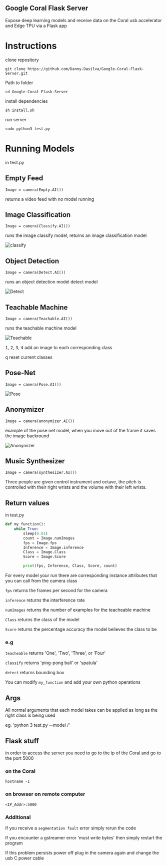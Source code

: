 ## Google Coral Flask Server

Expose deep learning models and receive data on the Coral usb accelerator and Edge TPU via a Flask app


# Instructions
clone repository

`git clone https://github.com/Danny-Dasilva/Google-Coral-Flask-Server.git`

Path to folder

`cd Google-Coral-Flask-Server`

install dependencies

`sh install.sh`

run server

`sudo python3 test.py`

# Running Models

in test.py

## Empty Feed

`Image = camera(Empty.AI())`

returns a video feed with no model running

## Image Classification

`Image = camera(Classify.AI())`

runs the image classify model, returns an image classification model

![classify](https://media.giphy.com/media/XfyrthymaGNiBV1uBv/giphy.gif)

## Object Detection 

`Image = camera(Detect.AI())`

runs an object detection model detect model

![Detect](https://media.giphy.com/media/cmrryjBDbPpAcmcODv/giphy.gif)

## Teachable Machine

`Image = camera(Teachable.AI())`

runs the teachable machine model

![Teachable](https://media.giphy.com/media/H22nyRM1AibZJPPNor/giphy.gif)

<kbd>1</kbd>, <kbd>2</kbd>, <kbd>3</kbd>, <kbd>4</kbd> add an image to each corresponding class

<kbd>q</kbd> reset current classes

## Pose-Net

`Image = camera(Pose.AI())`


![Pose](https://media.giphy.com/media/fA1OEwxQO0Y1kWF0NI/giphy.gif)

## Anonymizer

`Image = camera(anonymizer.AI())`

example of the pose net model, when you move out of the frame it saves the image backround

![Anonymizer](https://media.giphy.com/media/ZdlHCGdZ4R3GYFQiE5/giphy.gif)

## Music Synthesizer

`Image = camera(synthesizer.AI())`
 
 Three people are given control instrument and octave, the pitch is controlled with their right wrists and the volume with their left wrists.


## Return values

in test.py

```python
def my_function():
    while True:
        sleep(0.01)
        count = Image.numImages
        fps = Image.fps
        Inference = Image.inference
        Class = Image.Class
        Score = Image.Score

        print(fps, Inference, Class, Score, count)
```
For every model your run there are corresponding instance attributes that you can call from the camera class

`fps` returns the frames per second for the camera

`inference` returns the interference rate

`numImages` returns the number of examples for the teacheable machine

`Class` returns the class of the model

`Score` returns the percentage accuracy the model believes the class to be 

### e.g 
`teacheable` returns 'One', 'Two', 'Three', or 'Four'

`classify` returns 'ping-pong ball' or 'spatula'

`detect` returns bounding box 

You can modify `my_function` and add your own python operations

## Args

All normal arguments that each model takes can be applied as long as the right class is being used

eg. 'python 3 test.py --model /<path to my example model>'



## Flask stuff

in order to access the server you need to go to the ip of the Coral and go to the port 5000

### on the Coral

`hostname -I`

### on browser on remote computer

`<IP_Addr>:5000`

### Additional

If you receive a `segmentation fault` error simply rerun the code


If you encounter a gstreamer error 'must write bytes' then simply restart the program

If this problem persists power off plug in the camera again and change the usb C power cable


